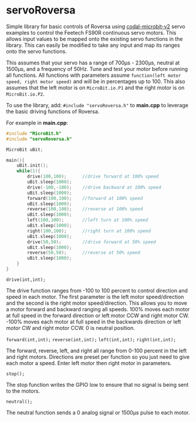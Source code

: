 # servoRoversa

Simple library for basic controls of Roversa using [codal-microbit-v2](https://github.com/lancaster-university/microbit-v2-samples) servo examples to control the Feetech FS90R continuous servo motors. This allows input values to be mapped onto the existing servo functions in the library. This can easily be modified to take any input and map its ranges onto the servo functions.

This assumes that your servo has a range of 700μs - 2300μs, neutral at 1500μs, and a frequency of 50Hz. Tune and test your motor before running all functions. All functions with parameters assume `function(left motor speed, right motor speed)` and will be in percentages up to 100. This also assumes that the left motor is on `MicroBit.io.P1` and the right motor is on `MicroBit.io.P2`. 

To use the library, add:
`#include "servoRoversa.h"`
to **main.cpp** to leverage the basic driving functions of Roversa.

For example in **main.cpp**:
```cpp
#include "MicroBit.h"
#include "servoRoversa.h"

MicroBit uBit;

main(){
    uBit.init();
    while(1){
        drive(100,100);      //drive forward at 100% speed
        uBit.sleep(1000);
        drive(-100,-100);    //drive backward at 100% speed
        uBit.sleep(1000);
        forward(100,100);    //forward at 100% speed
        uBit.sleep(1000);
        reverse(100,100);    //reverse at 100% speed
        uBit.sleep(1000);
        left(100,100);       //left turn at 100% speed
        uBit.sleep(1000);
        right(100,100);      //right turn at 100% speed
        uBit.sleep(1000);
        drive(50,50);        //drive forward at 50% speed
        uBit.sleep(1000);
        reverse(50,50);      //reverse at 50% speed
        uBit.sleep(1000);
    }
}
```

`drive(int,int);`

The drive function ranges from -100 to 100 percent to control direction and speed in each motor. The first parameter is the left motor speed/direction and the second is the right motor speed/direction. This allows you to move a motor forward and backward ranging all speeds. 100% moves each motor at full speed in the forward direction or left motor CCW and right motor CW. -100% moves each motor at full speed in the backwards direction or left motor CW and right motor CCW. 0 is neutral position.

`forward(int,int);`
`reverse(int,int);`
`left(int,int);`
`right(int,int);`

The forward, reverse, left, and right all range from 0-100 percent in the left and right motors. Directions are preset per function so you just need to give each motor a speed. Enter left motor then right motor in parameters.

`stop();`

The stop function writes the GPIO low to ensure that no signal is being sent to the motors.

`neutral();`

The neutral function sends a 0 analog signal or 1500μs pulse to each motor.

